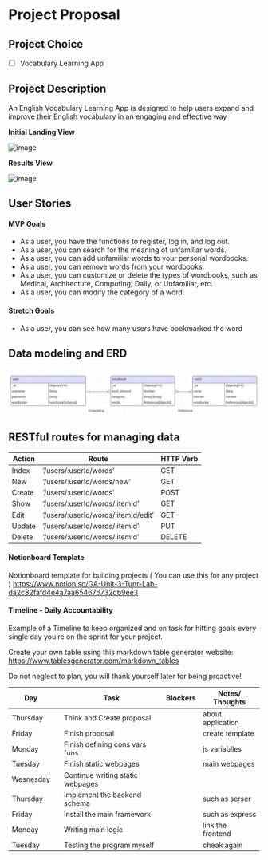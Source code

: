 # Project Proposal

## Project Choice 

- [ ] Vocabulary Learning App

## Project Description 

An English Vocabulary Learning App is designed to help users expand and improve their English vocabulary in an engaging and effective way

**Initial Landing View**

![image]()

**Results View**

![image]()

## User Stories

#### MVP Goals

- As a user, you have the functions to register, log in, and log out.
- As a user, you can search for the meaning of unfamiliar words.
- As a user, you can add unfamiliar words to your personal wordbooks.
- As a user, you can remove words from your wordbooks.
- As a user, you can customize or delete the types of wordbooks, such as Medical, Architecture, Computing, Daily, or Unfamiliar, etc.
- As a user, you can modify the category of a word.

#### Stretch Goals

- As a user, you can see how many users have bookmarked the word

## Data modeling and ERD

![image](https://github.com/kevinsubmit/Vocabulary-Learning-App/blob/main/utils/imgs/erd.png)

## RESTful routes for managing data

|  Action    |             Route                      | HTTP Verb|
|------------|----------------------------------------|----------|
|  Index     |   ‘/users/:userId/words’               |  GET     |
|  New       |   ‘/users/:userId/words/new’           |  GET     |
|  Create    |   ‘/users/:userId/words’               |  POST    |    
|  Show      |   ‘/users/:userId/words/:itemId’       |  GET     |            
|  Edit      |   ‘/users/:userId/words/:itemId/edit’  |  GET     |  
|  Update    |   ‘/users/:userId/words/:itemId’       |  PUT     |                       
|  Delete    |   ‘/users/:userId/words/:itemId’       |  DELETE  |                         


#### Notionboard Template
Notionboard template for building projects ( You can use this for any project )
https://www.notion.so/GA-Unit-3-Tunr-Lab-da2c82fafd4e4a7aa654676732db9ee3

#### Timeline - Daily Accountability
Example of a Timeline to keep organized and on task for hitting goals every single day you’re on the sprint for your project.

Create your own table using this markdown table generator website:
https://www.tablesgenerator.com/markdown_tables

Do not neglect to plan, you will thank yourself later for being proactive!

| Day        |   | Task                               | Blockers | Notes/ Thoughts |
|------------|---|------------------------------------|----------|-----------------|
| Thursday   |   | Think and Create proposal          |          |about application|
| Friday     |   | Finish proposal                    |          |create template  |
| Monday     |   | Finish defining cons vars funs     |          |js variablles    |
| Tuesday    |   | Finish static webpages             |          |main  webpages   |
| Wesnesday  |   | Continue writing  static webpages  |          |                 |
| Thursday   |   | Implement the backend schema       |          |such as serser   |
| Friday     |   | Install the main framework         |          |such as express  |
| Monday     |   | Writing main logic                 |          |link the frontend|
| Tuesday    |   | Testing the program myself         |          |cheak again      |











